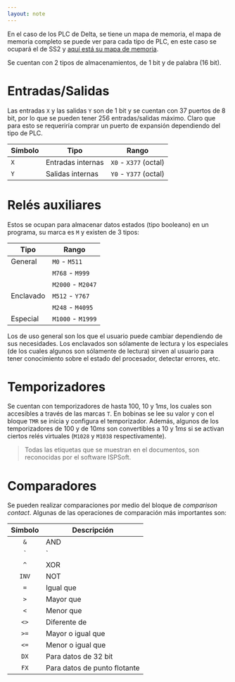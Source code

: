 ```yaml
---
layout: note
---
```


En el caso de los PLC de Delta, se tiene un mapa de memoria, el mapa de memoria completo se puede ver para cada tipo de PLC, en este caso se ocupará el de SS2 y [aquí está su mapa de memoria](http://www.deltronics.ru/images/manual/DVP-ES2-EX2-SS2-SA2-SX2-SE-TP_PM_EN_20181030.pdf#page=35).

Se cuentan con 2 tipos de almacenamientos, de 1 bit y de palabra (16 bit).

# Entradas/Salidas
Las entradas `X` y las salidas `Y` son de 1 bit y se cuentan con 37 puertos de 8 bit, por lo que se pueden tener 256 entradas/salidas máximo. Claro que para esto se requeriría comprar un puerto de expansión dependiendo del tipo de PLC.

| Símbolo | Tipo              | Rango                 |
| -       | -                 | -                     |
| `X`     | Entradas internas | `X0` - `X377` (octal) |
| `Y`     | Salidas internas  | `Y0` - `Y377` (octal) |

# Relés auxiliares
Estos se ocupan para almacenar datos estados (tipo booleano) en un programa, su marca es `M` y existen de 3 tipos:

| Tipo      | Rango             |
| -         | -                 |
| General   | `M0` - `M511`     |
|           | `M768` - `M999`   |
|           | `M2000` - `M2047` |
| Enclavado | `M512` - `Y767`   |
|           | `M248` - `M4095`  |
| Especial  | `M1000` - `M1999` |

Los de uso general son los que el usuario puede cambiar dependiendo de sus necesidades. Los enclavados son sólamente de lectura y los especiales (de los cuales algunos son sólamente de lectura) sirven al usuario para tener conocimiento sobre el estado del procesador, detectar errores, etc.

# Temporizadores
Se cuentan con temporizadores de hasta $100$, $10$ y $1 ms$, los cuales son accesibles a través de las marcas `T`. En bobinas se lee su valor y con el bloque `TMR` se inicia y configura el temporizador. Además, algunos de los temporizadores de $100$ y de $10 ms$ son convertibles a $10$ y $1 ms$ si se activan ciertos relés virtuales (`M1028` y `M1038` respectivamente).

> Todas las etiquetas que se muestran en el documentos, son reconocidas por el software ISPSoft.

# Comparadores
Se pueden realizar comparaciones por medio del bloque de *comparison contact*. Algunas de las operaciones de comparación más importantes son:

| Símbolo | Descripción |
| :-:     | -           |
| `&`     | AND         |
| `|`     | OR          |
| `^`   | XOR                          |
| `INV` | NOT                          |
| `=`   | Igual que                    |
| `>`   | Mayor que                    |
| `<`   | Menor que                    |
| `<>`  | Diferente de                 |
| `>=`  | Mayor o igual que            |
| `<=`  | Menor o igual que            |
| `DX`  | Para datos de 32 bit         |
| `FX`  | Para datos de punto flotante |


